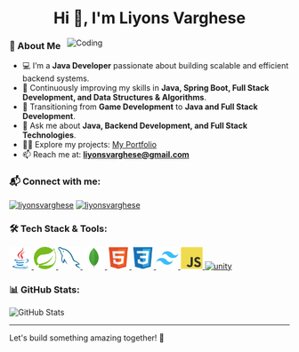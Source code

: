 <h1 align="center">Hi 👋, I'm Liyons Varghese</h1>

<img align="right" alt="Coding" width="400" src="https://c.tenor.com/flflC6GFzO8AAAAd/sultan-alrefaei-programmer.gif">

### 🚀 About Me

- 💻 I’m a **Java Developer** passionate about building scalable and efficient backend systems.
- 🌱 Continuously improving my skills in **Java, Spring Boot, Full Stack Development, and Data Structures & Algorithms**.
- 🎯 Transitioning from **Game Development** to **Java and Full Stack Development**.
- 💬 Ask me about **Java, Backend Development, and Full Stack Technologies**.
- 👨‍💻 Explore my projects: [My Portfolio](https://liyonsvarghese.netlify.app/)
- 📫 Reach me at: **liyonsvarghese@gmail.com**

### 📬 Connect with me:

<p align="left">
<a href="https://linkedin.com/in/liyonsvarghese" target="blank"><img align="center" src="https://raw.githubusercontent.com/rahuldkjain/github-profile-readme-generator/master/src/images/icons/Social/linked-in-alt.svg" alt="liyonsvarghese" height="30" width="40" /></a>
<a href="https://www.hackerrank.com/liyonsvarghese" target="blank"><img align="center" src="https://raw.githubusercontent.com/rahuldkjain/github-profile-readme-generator/master/src/images/icons/Social/hackerrank.svg" alt="liyonsvarghese" height="30" width="40" /></a>
</p>

### 🛠️ Tech Stack & Tools:

<p align="left"> 
  <a href="https://www.java.com" target="_blank"> <img src="https://raw.githubusercontent.com/devicons/devicon/master/icons/java/java-original.svg" alt="java" width="40" height="40"/> </a>
  <a href="https://spring.io/projects/spring-boot" target="_blank"> <img src="https://raw.githubusercontent.com/devicons/devicon/master/icons/spring/spring-original.svg" alt="spring-boot" width="40" height="40"/> </a>
  <a href="https://www.mysql.com/" target="_blank"> <img src="https://raw.githubusercontent.com/devicons/devicon/master/icons/mysql/mysql-original.svg" alt="mysql" width="40" height="40"/> </a>
  <a href="https://www.mongodb.com/" target="_blank"> <img src="https://raw.githubusercontent.com/devicons/devicon/master/icons/mongodb/mongodb-original.svg" alt="mongodb" width="40" height="40"/> </a>
  <a href="https://html.com/" target="_blank"> <img src="https://raw.githubusercontent.com/devicons/devicon/master/icons/html5/html5-original.svg" alt="html" width="40" height="40"/> </a>
  <a href="https://developer.mozilla.org/en-US/docs/Web/CSS" target="_blank"> <img src="https://raw.githubusercontent.com/devicons/devicon/master/icons/css3/css3-original.svg" alt="css" width="40" height="40"/> </a>
  <a href="https://tailwindcss.com/" target="_blank"> <img src="https://raw.githubusercontent.com/devicons/devicon/master/icons/tailwindcss/tailwindcss-original.svg" alt="tailwind" width="40" height="40"/> </a>
  <a href="https://developer.mozilla.org/en-US/docs/Web/JavaScript" target="_blank"> <img src="https://raw.githubusercontent.com/devicons/devicon/master/icons/javascript/javascript-original.svg" alt="javascript" width="40" height="40"/> </a>
<!--  <a href="https://react.dev/" target="_blank"> <img src="https://raw.githubusercontent.com/devicons/devicon/master/icons/react/react-original.svg" alt="react" width="40" height="40"/> </a> -->
  <a href="https://unity.com/" target="_blank"> <img src="https://www.vectorlogo.zone/logos/unity3d/unity3d-icon.svg" alt="unity" width="40" height="40"/> </a>
</p>

### 📊 GitHub Stats:

<p align="left">
  <img src="https://github-readme-stats.vercel.app/api?username=lvrgese&show_icons=true&theme=dark" alt="GitHub Stats"/>
</p>

---

Let's build something amazing together! 🚀

